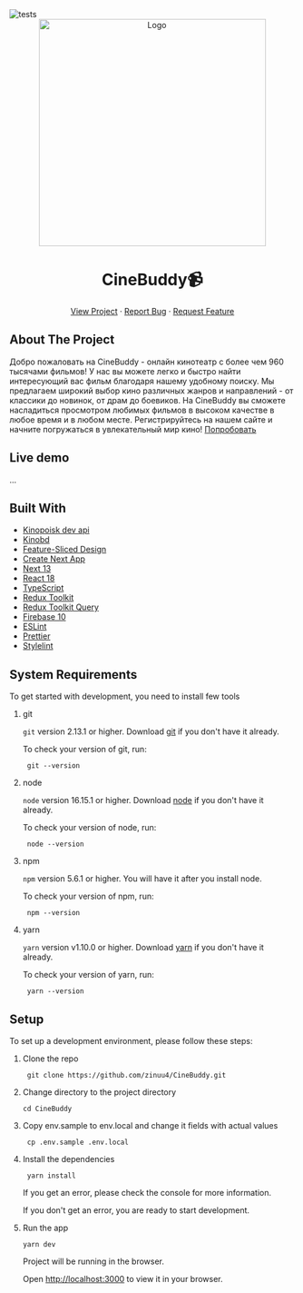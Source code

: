<img src='https://github.com/zinuu4/CineBuddy/actions/workflows/main-tests.yml/badge.svg' alt='tests'>

<br />
<div align="center">
  <a href="google.com">    
    <img src="https://firebasestorage.googleapis.com/v0/b/cinebuddy.appspot.com/o/project-logo.png?alt=media&token=46e73ed3-8e08-4fc1-9a68-2d49c4be760a" alt="Logo" width="400">
  </a>
  
  <h1 align="center">CineBuddy📹</h1>

  <p align="center">
    <a href="google.com">View Project</a>
    ·
    <a href="https://github.com/zinuu4/CineBuddy/issues">Report Bug</a>
    ·
    <a href="https://github.com/zinuu4/CineBuddy/issues">Request Feature</a>
  </p>
</div>

## About The Project

Добро пожаловать на CineBuddy - онлайн кинотеатр с более чем 960 тысячами фильмов!
У нас вы можете легко и быстро найти интересующий вас фильм благодаря нашему удобному поиску. Мы предлагаем широкий выбор кино различных жанров и направлений - от классики до новинок, от драм до боевиков. На CineBuddy вы сможете насладиться просмотром любимых фильмов в высоком качестве в любое время и в любом месте. Регистрируйтесь на нашем сайте и начните погружаться в увлекательный мир кино!
[Попробовать](google.com)

## Live demo

...

## Built With

- [Kinopoisk dev api](https://api.kinopoisk.dev/v1/documentation)
- [Kinobd](https://kinobd.ru/dashboard)
- [Feature-Sliced Design](https://feature-sliced.design/)
- [Create Next App](https://nextjs.org/docs/pages/api-reference/create-next-app)
- [Next 13](https://nextjs.org/blog/next-13)
- [React 18](https://reactjs.org/)
- [TypeScript](https://www.typescriptlang.org/)
- [Redux Toolkit](https://redux-toolkit.js.org/)
- [Redux Toolkit Query](https://redux-toolkit.js.org/rtk-query/overview)
- [Firebase 10](https://firebase.google.com/)
- [ESLint](https://eslint.org/)
- [Prettier](https://prettier.io/)
- [Stylelint](https://stylelint.io/)

## System Requirements

To get started with development, you need to install few tools

1. git

   `git` version 2.13.1 or higher. Download [git](https://git-scm.com/downloads) if you don't have it already.

   To check your version of git, run:

   ```shell
    git --version
   ```

2. node

   `node` version 16.15.1 or higher. Download [node](https://nodejs.org/en/download/) if you don't have it already.

   To check your version of node, run:

   ```shell
    node --version
   ```

3. npm

   `npm` version 5.6.1 or higher. You will have it after you install node.

   To check your version of npm, run:

   ```shell
    npm --version
   ```

4. yarn

   `yarn` version v1.10.0 or higher. Download [yarn](https://classic.yarnpkg.com/lang/en/docs/install/#mac-stable) if you don't have it already.

   To check your version of yarn, run:

   ```shell
    yarn --version
   ```

## Setup

To set up a development environment, please follow these steps:

1. Clone the repo

   ```shell
    git clone https://github.com/zinuu4/CineBuddy.git
   ```

2. Change directory to the project directory

   ```shell
   cd CineBuddy
   ```

3. Copy env.sample to env.local and change it fields with actual values

   ```shell
    cp .env.sample .env.local
   ```

4. Install the dependencies

   ```shell
    yarn install
   ```

   If you get an error, please check the console for more information.

   If you don't get an error, you are ready to start development.

5. Run the app

   ```shell
   yarn dev
   ```

   Project will be running in the browser.

   Open [http://localhost:3000](http://localhost:3000) to view it in your browser.
